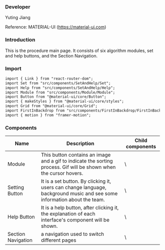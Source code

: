 
### **Developer**
Yuting Jiang

Reference: MATERIAL-UI (https://material-ui.com)



###  **Introduction**

This is the procedure main page. It consists of six algorithm modules, set and help buttons, and the Section Navigation.

###  **Import**

```html
import { Link } from "react-router-dom";
import Set from "src/components/SetAndHelp/Set";
import Help from "src/components/SetAndHelp/Help";
import Module from "src/components/Module/Module";
import Button from "@material-ui/core/Button";
import { makeStyles } from "@material-ui/core/styles";
import Grid from "@material-ui/core/Grid";
import FirstInBackdrop from "src/components/FirstInBackdrop/FirstInBackdrop";
import { motion } from "framer-motion";
```

###  **Components**

| Name | Description | Child components |
| ---- | ----------- | ---------------- |
| Module |    This button contains an image and a gif to indicate the sorting process. Gif will be shown when the cursor hovers.    | \
| Setting Button |    It is a set button. By clicking it, users can change language, background music and see some information about the team. |\
| Help Button |    It is a help button, after clicking it, the explanation of each interface's component will be shown.       |\
| Section Navigation  |    a navigation used to switch different pages    |\

